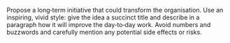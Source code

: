 <p>Propose a long‑term initiative that could transform the organisation. Use an inspiring, vivid style: give the idea a succinct title and describe in a paragraph how it will improve the day‑to‑day work. Avoid numbers and buzzwords and carefully mention any potential side effects or risks.</p>
